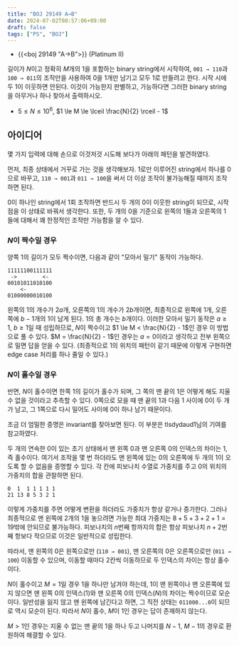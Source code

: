 ```yaml
---
title: "BOJ 29149 A→B"
date: 2024-07-02T08:57:06+09:00
draft: false
tags: ["PS", "BOJ"]
---
```


* {{<boj 29149 "A→B">}} (Platinum II)

길이가 $N$이고 정확히 $M$개의 1을 포함하는 binary string에서 시작하여, `001 → 110`과 `100 → 011`의 조작만을 사용하여 0을 1개만 남기고 모두 1로 만들려고 한다. 시작 시에 두 1이 이웃하면 안된다. 이것이 가능한지 판별하고, 가능하다면 그러한 binary string을 아무거나 하나 찾아서 출력하시오.

<!--more-->

* $5 \le N \le 10^6$, $1 \le M \le \lceil \frac{N}{2} \rceil - 1$

## 아이디어

몇 가지 입력에 대해 손으로 이것저것 시도해 보다가 아래의 패턴을 발견하였다.

먼저, 최종 상태에서 거꾸로 가는 것을 생각해보자. 1로만 이루어진 string에서 하나를 0으로 바꾸고, `110 → 001`과 `011 → 100`을 써서 더 이상 조작이 불가능해질 때까지 조작하면 된다.

0이 하나인 string에서 1회 조작하면 반드시 두 개의 0이 이웃한 string이 되므로, 시작점을 이 상태로 바꿔서 생각한다. 또한, 두 개의 0을 기준으로 왼쪽의 1들과 오른쪽의 1들에 대해서 꽤 한정적인 조작만 가능함을 알 수 있다.

### $N$이 짝수일 경우

양쪽 1의 길이가 모두 짝수이면, 다음과 같이 "모아서 밀기" 동작이 가능하다.

```
11111100111111
 ->        <-
00101011010100
    <-
01000000010100
```

왼쪽의 1의 개수가 $2a$개, 오른쪽의 1의 개수가 $2b$개이면, 최종적으로 왼쪽에 1개, 오른쪽에 $b-1$개의 1이 남게 된다. 1의 총 개수는 $b$개이다. 이러한 모아서 밀기 동작은 $a \ge 1$, $b \ge 1$일 때 성립하므로, $N$이 짝수이고 $1 \le M < \frac{N}{2} - 1$인 경우 이 방법으로 풀 수 있다. $M = \frac{N}{2} - 1$인 경우는 $a = 0$이라고 생각하고 전부 왼쪽으로 밀면 답을 얻을 수 있다. (최종적으로 1의 위치의 패턴이 같기 때문에 이렇게 구현하면 edge case 처리를 하나 줄일 수 있다.)

### $N$이 홀수일 경우

반면, $N$이 홀수이면 한쪽 1의 길이가 홀수가 되며, 그 쪽의 맨 끝의 1은 어떻게 해도 지울 수 없을 것이라고 추측할 수 있다. 0쪽으로 모을 때 맨 끝의 1과 다음 1 사이에 0이 두 개가 남고, 그 1쪽으로 다시 밀어도 사이에 0이 하나 남기 때문이다.

조금 더 엄밀한 증명은 invariant를 찾아보면 된다. 이 부분은 tlsdydaud1님의 기여를 참고하였다.

두 개의 연속한 0이 있는 초기 상태에서 맨 왼쪽 0과 맨 오른쪽 0의 인덱스의 차이는 1, 즉 홀수이다. 여기서 조작을 몇 번 하더라도 맨 왼쪽에 있는 0의 오른쪽에 두 개의 1이 오도록 할 수 없음을 증명할 수 있다. 각 칸에 피보나치 수열로 가중치를 주고 0의 위치의 가중치의 합을 관찰하면 된다.

```
0  1  1 1 1 1 1
21 13 8 5 3 2 1
```

이렇게 가중치를 주면 어떻게 변환을 하더라도 가중치가 항상 같거나 증가한다. 그러나 최종적으로 맨 왼쪽에 2개의 1을 놓으려면 가능한 최대 가중치는 $8 + 5 + 3 + 2 + 1 = 19$밖에 안되므로 불가능하다. 피보나치의 $n$번째 항까지의 합은 항상 피보나치 $n+2$번째 항보다 작으므로 이것은 일반적으로 성립한다.

따라서, 맨 왼쪽의 0은 왼쪽으로만 (`110 → 001`), 맨 오른쪽의 0은 오른쪽으로만 (`011 → 100`) 이동할 수 있으며, 이동할 때마다 2칸씩 이동하므로 두 인덱스의 차이는 항상 홀수이다.

$N$이 홀수이고 $M = 1$일 경우 1을 하나만 남겨야 하는데, 1이 맨 왼쪽이나 맨 오른쪽에 있지 않으면 맨 왼쪽 0의 인덱스(1)와 맨 오른쪽 0의 인덱스($N$)의 차이는 짝수이므로 모순이다. 일반성을 잃지 않고 맨 왼쪽에 남긴다고 하면, 그 직전 상태는 `011000...0`이 되므로 역시 모순이 된다. 따라서 $N$이 홀수, $M$이 1인 경우는 답이 존재하지 않는다.

$M > 1$인 경우는 지울 수 없는 맨 끝의 1을 하나 두고 나머지를 $N - 1$, $M - 1$의 경우로 환원하여 해결할 수 있다.
